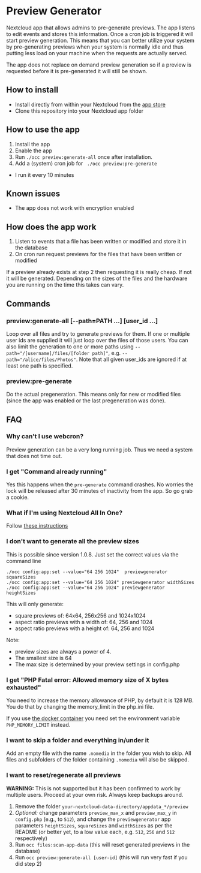 # Preview Generator

Nextcloud app that allows admins to pre-generate previews. The app listens to 
edit events and stores this information. Once a cron job is triggered it will
start preview generation. This means that you can better utilize your
system by pre-generating previews when your system is normally idle and thus 
putting less load on your machine when the requests are actually served.

The app does not replace on demand preview generation so if a preview is 
requested before it is pre-generated it will still be shown.

## How to install

* Install directly from within your Nextcloud from the [app store](https://apps.nextcloud.com/apps/previewgenerator)
* Clone this repository into your Nextcloud app folder

## How to use the app

1. Install the app
2. Enable the app
3. Run `./occ preview:generate-all` once after installation.
4. Add a (system) cron job for ` ./occ preview:pre-generate`
  * I run it every 10 minutes

## Known issues

* The app does not work with encryption enabled

## How does the app work

1. Listen to events that a file has been written or modified and store it in the database
2. On cron run request previews for the files that have been written or modified

If a preview already exists at step 2 then requesting it is really cheap. If not
it will be generated. Depending on the sizes of the files and the hardware you
are running on the time this takes can vary.

## Commands

### preview:generate-all [--path=PATH ...] [user_id ...]

Loop over all files and try to generate previews for them. If one or multiple user ids are supplied
it will just loop over the files of those users. You can also limit the generation to one or more
paths using `--path="/[username]/files/[folder path]"`, e.g. `--path="/alice/files/Photos"`. Note that
all given user_ids are ignored if at least one path is specified.

### preview:pre-generate

Do the actual pregeneration. This means only for new or modified files (since
the app was enabled or the last pregeneration was done).

## FAQ

### Why can't I use webcron?

Preview generation can be a very long running job. Thus we need a system that
does not time out.

### I get "Command already running"

Yes this happens when the `pre-generate` command crashes. No worries the lock
will be released after 30 minutes of inactivity from the app. So go grab a cookie.

### What if I'm using Nextcloud All In One?

Follow [these instructions](https://github.com/nextcloud/all-in-one/discussions/542)

### I don't want to generate all the preview sizes

This is possible since version 1.0.8. Just set the correct values via the command line

```
./occ config:app:set --value="64 256 1024"  previewgenerator squareSizes
./occ config:app:set --value="64 256 1024" previewgenerator widthSizes
./occ config:app:set --value="64 256 1024" previewgenerator heightSizes
```

This will only generate:
 * square previews of: 64x64, 256x256 and 1024x1024
 * aspect ratio previews with a width of: 64, 256 and 1024
 * aspect ratio previews with a height of: 64, 256 and 1024

Note:
 * preview sizes are always a power of 4.
 * The smallest size is 64
 * The max size is determined by your preview settings in config.php
 
 ### I get  "PHP Fatal error:  Allowed memory size of X bytes exhausted"
 You need to increase the memory allowance of PHP, by default it is 128 MB. You do that by changing the memory_limit in the php.ini file.
 
 If you use [the docker container](https://github.com/nextcloud/docker) you need set the environment variable `PHP_MEMORY_LIMIT` instead.

### I want to skip a folder and everything in/under it

Add an empty file with the name `.nomedia` in the folder you wish to skip. All files and subfolders of the folder containing `.nomedia` will also be skipped.

### I want to reset/regenerate all previews

**WARNING:** This is not supported but it has been confirmed to work by multiple users. Proceed at your own risk. Always keep backups around.

1. Remove the folder `your-nextcloud-data-directory/appdata_*/preview`
2. *Optional:* change parameters `preview_max_x` and `preview_max_y` in `config.php` (e.g., to `512`), and change the `previewgenerator` app parameters `heightSizes`, `squareSizes` and `widthSizes` as per the README (or better yet, to a low value each, e.g. `512`, `256` and `512` respectively)
3. Run `occ files:scan-app-data` (this will reset generated previews in the database)
4. Run `occ preview:generate-all [user-id]` (this will run very fast if you did step 2) 
